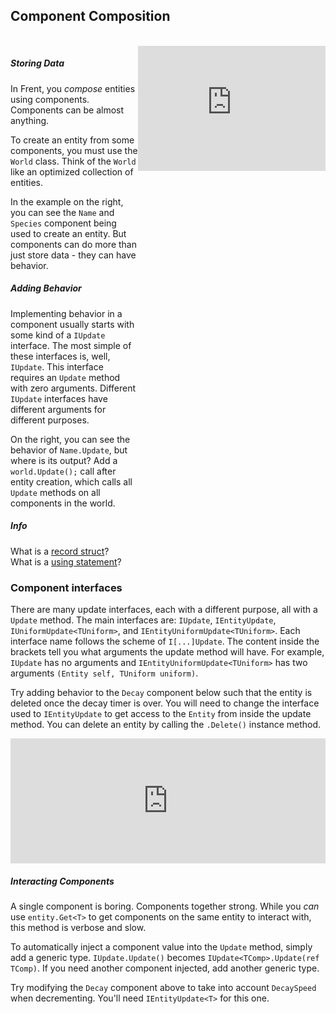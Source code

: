 ## Component Composition

<br/>

<div style="display: flex">
    <div style="width: 90%">
        <h5>Storing Data</h5>
            <p>In Frent, you <i>compose</i> entities using components. Components can be almost anything.</p>
            <p>To create an entity from some components, you must use the <code>World</code> class. Think of the <code>World</code> like an optimized collection of entities.</p>
            <p>In the example on the right, you can see the <code>Name</code> and <code>Species</code> component being used to create an entity. But components can do more than just store data - they can have behavior.</p>
        <h5>Adding Behavior</h5>
            <p>Implementing behavior in a component usually starts with some kind of a <code>IUpdate</code> interface. The most simple of these interfaces is, well, <code>IUpdate</code>. This interface requires an <code>Update</code> method with zero arguments. Different <code>IUpdate</code> interfaces have different arguments for different purposes.</p>
            <p>On the right, you can see the behavior of <code>Name.Update</code>, but where is its output? Add a <code>world.Update();</code> call after entity creation, which calls all <code>Update</code> methods on all components in the world.</p>
        <div class="NOTE alert alert-info">
            <h5>Info</h5>
            What is a <a href="https://learn.microsoft.com/en-us/dotnet/csharp/language-reference/builtin-types/record">record struct</a>?
            <br/>
            What is a <a href="https://learn.microsoft.com/en-us/dotnet/csharp/language-reference/statements/using">using statement</a>?
            <br/>
        </div>
    </div>
    <iframe src="https://itsbuggingme.github.io/InteractiveDocHosting/?id=1&code=using%20World%20world%20%3D%20new%28%29%3B%0A%0AName%20name%20%3D%20new%28%22Misty%22%29%3B%0ASpecies%20species%20%3D%20new%28%22Cat%22%29%3B%0A%0A%2F%2F%20Create%20an%20entity%20that%20is%20a%20cat%20with%20the%20name%20Misty%0AEntity%20myCat%20%3D%20world.Create%28name%2C%20species%29%3B%0A%0A%2F%2F%20Get%20the%20Species%20component%0ASpecies%20myCatSpecies%20%3D%20myCat.Get%3CSpecies%3E%28%29%3B%0A%0AConsole.WriteLine%28%24%22myCat%20is%20a%20%7BmyCatSpecies.Kind%7D%22%29%3B%0A%0A%0A%0Astruct%20Name%28string%20Value%29%20%3A%20IUpdate%0A%7B%0A%20%20%20%20public%20void%20Update%28%29%0A%20%20%20%20%7B%0A%20%20%20%20%20%20%20%20Console.WriteLine%28%24%22My%20name%20is%20%7BValue%7D%22%29%3B%0A%20%20%20%20%7D%0A%7D%0A%0Arecord%20struct%20Species%28string%20Kind%29%3B&spans=5%7Ckeyword%7C1%7Cwhitespace%7C5%7Cclass-name%7C1%7Cwhitespace%7C5%7Clocal-name%7C1%7Cwhitespace%7C1%7Coperator%7C1%7Cwhitespace%7C3%7Ckeyword%7C1%7Cpunctuation%7C1%7Cpunctuation%7C1%7Cpunctuation%7C2%7Cwhitespace%7C4%7Cstruct-name%7C1%7Cwhitespace%7C4%7Clocal-name%7C1%7Cwhitespace%7C1%7Coperator%7C1%7Cwhitespace%7C3%7Ckeyword%7C1%7Cpunctuation%7C7%7Cstring%7C1%7Cpunctuation%7C1%7Cpunctuation%7C1%7Cwhitespace%7C7%7Crecord-struct-name%7C1%7Cwhitespace%7C7%7Clocal-name%7C1%7Cwhitespace%7C1%7Coperator%7C1%7Cwhitespace%7C3%7Ckeyword%7C1%7Cpunctuation%7C5%7Cstring%7C1%7Cpunctuation%7C1%7Cpunctuation%7C2%7Cwhitespace%7C53%7Ccomment%7C1%7Cwhitespace%7C6%7Cstruct-name%7C1%7Cwhitespace%7C5%7Clocal-name%7C1%7Cwhitespace%7C1%7Coperator%7C1%7Cwhitespace%7C5%7Clocal-name%7C1%7Coperator%7C6%7Cmethod-name%7C1%7Cpunctuation%7C4%7Clocal-name%7C1%7Cpunctuation%7C1%7Cwhitespace%7C7%7Clocal-name%7C1%7Cpunctuation%7C1%7Cpunctuation%7C2%7Cwhitespace%7C28%7Ccomment%7C1%7Cwhitespace%7C7%7Crecord-struct-name%7C1%7Cwhitespace%7C12%7Clocal-name%7C1%7Cwhitespace%7C1%7Coperator%7C1%7Cwhitespace%7C5%7Clocal-name%7C1%7Coperator%7C3%7Cmethod-name%7C1%7Cpunctuation%7C7%7Crecord-struct-name%7C1%7Cpunctuation%7C1%7Cpunctuation%7C1%7Cpunctuation%7C1%7Cpunctuation%7C2%7Cwhitespace%7C7%7Cclass-name%7C1%7Coperator%7C9%7Cmethod-name%7C1%7Cpunctuation%7C2%7Cstring%7C11%7Cstring%7C1%7Cpunctuation%7C12%7Clocal-name%7C1%7Coperator%7C4%7Cproperty-name%7C1%7Cpunctuation%7C1%7Cstring%7C1%7Cpunctuation%7C1%7Cpunctuation%7C4%7Cwhitespace%7C6%7Ckeyword%7C1%7Cwhitespace%7C4%7Cstruct-name%7C1%7Cpunctuation%7C6%7Ckeyword%7C1%7Cwhitespace%7C5%7Cparameter-name%7C1%7Cpunctuation%7C1%7Cwhitespace%7C1%7Cpunctuation%7C1%7Cwhitespace%7C10%7Cinterface-name%7C1%7Cwhitespace%7C1%7Cpunctuation%7C5%7Cwhitespace%7C6%7Ckeyword%7C1%7Cwhitespace%7C4%7Ckeyword%7C1%7Cwhitespace%7C6%7Cmethod-name%7C1%7Cpunctuation%7C1%7Cpunctuation%7C5%7Cwhitespace%7C1%7Cpunctuation%7C9%7Cwhitespace%7C7%7Cclass-name%7C1%7Coperator%7C9%7Cmethod-name%7C1%7Cpunctuation%7C2%7Cstring%7C11%7Cstring%7C1%7Cpunctuation%7C5%7Cparameter-name%7C1%7Cpunctuation%7C1%7Cstring%7C1%7Cpunctuation%7C1%7Cpunctuation%7C5%7Cwhitespace%7C1%7Cpunctuation%7C1%7Cwhitespace%7C1%7Cpunctuation%7C2%7Cwhitespace%7C6%7Ckeyword%7C1%7Cwhitespace%7C6%7Ckeyword%7C1%7Cwhitespace%7C7%7Crecord-struct-name%7C1%7Cpunctuation%7C6%7Ckeyword%7C1%7Cwhitespace%7C4%7Cparameter-name%7C1%7Cpunctuation%7C1%7Cpunctuation&output=myCat%20is%20a%20Cat%0A" onload='javascript:(function(o){window.addEventListener("message", function(event){if(event.data.type=="setHeight1"){o.style.height=event.data.height+"px";}});}(this));' style="height:200px;width:100%;border:none;overflow:hidden;"></iframe>
</div>

<h3>Component interfaces</h3>

There are many update interfaces, each with a different purpose, all with a `Update` method. The main interfaces are: `IUpdate`, `IEntityUpdate`, `IUniformUpdate<TUniform>`, and `IEntityUniformUpdate<TUniform>`. Each interface name follows the scheme of `I[...]Update`. The content inside the brackets tell you what arguments the update method will have. For example, `IUpdate` has no arguments and `IEntityUniformUpdate<TUniform>` has two arguments `(Entity self, TUniform uniform)`.

Try adding behavior to the `Decay` component below such that the entity is deleted once the decay timer is over. You will need to change the interface used to `IEntityUpdate` to get access to the `Entity` from inside the update method. You can delete an entity by calling the `.Delete()` instance method.

<iframe src="https://itsbuggingme.github.io/InteractiveDocHosting/?code=using%20World%20world%20%3D%20new%20World%28%29%3B%0A%0A%0AEntity%20entity%20%3D%20world.Create%28new%20Decay%285%29%2C%20new%20DecaySpeed%281%29%29%3B%0A%0Afor%28int%20i%20%3D%200%3B%20i%20%3C%205%3B%20i%2B%2B%29%0A%20%20%20%20world.Update%28%29%3B%0A%0AConsole.WriteLine%28entity.IsAlive%20%3F%20%22Still%20Alive%21%22%20%3A%20%22Decayed%20Away%22%29%3B%0A%0Astruct%20Decay%28int%20decayTimer%29%20%3A%20IUpdate%0A%7B%0A%20%20%20%20public%20void%20Update%28%29%0A%20%20%20%20%7B%0A%20%20%20%20%20%20%20%20if%28--decayTimer%20%3C%3D%200%29%0A%20%20%20%20%20%20%20%20%7B%0A%20%20%20%20%20%20%20%20%20%20%20%20%2F%2F%20Delete%20me%21%0A%20%20%20%20%20%20%20%20%7D%0A%20%20%20%20%7D%0A%7D%0A%0Arecord%20struct%20DecaySpeed%28int%20Value%29%3B&spans=5%7Ckeyword%7C1%7Cwhitespace%7C5%7Cclass-name%7C1%7Cwhitespace%7C5%7Clocal-name%7C1%7Cwhitespace%7C1%7Coperator%7C1%7Cwhitespace%7C3%7Ckeyword%7C1%7Cwhitespace%7C5%7Cclass-name%7C1%7Cpunctuation%7C1%7Cpunctuation%7C1%7Cpunctuation%7C3%7Cwhitespace%7C6%7Cstruct-name%7C1%7Cwhitespace%7C6%7Clocal-name%7C1%7Cwhitespace%7C1%7Coperator%7C1%7Cwhitespace%7C5%7Clocal-name%7C1%7Coperator%7C6%7Cmethod-name%7C1%7Cpunctuation%7C3%7Ckeyword%7C1%7Cwhitespace%7C5%7Cstruct-name%7C1%7Cpunctuation%7C1%7Cnumber%7C1%7Cpunctuation%7C1%7Cpunctuation%7C1%7Cwhitespace%7C3%7Ckeyword%7C1%7Cwhitespace%7C10%7Crecord-struct-name%7C1%7Cpunctuation%7C1%7Cnumber%7C1%7Cpunctuation%7C1%7Cpunctuation%7C1%7Cpunctuation%7C2%7Cwhitespace%7C3%7Ckeyword---control%7C1%7Cpunctuation%7C3%7Ckeyword%7C1%7Cwhitespace%7C1%7Clocal-name%7C1%7Cwhitespace%7C1%7Coperator%7C1%7Cwhitespace%7C1%7Cnumber%7C1%7Cpunctuation%7C1%7Cwhitespace%7C1%7Clocal-name%7C1%7Cwhitespace%7C1%7Coperator%7C1%7Cwhitespace%7C1%7Cnumber%7C1%7Cpunctuation%7C1%7Cwhitespace%7C1%7Clocal-name%7C2%7Coperator%7C1%7Cpunctuation%7C5%7Cwhitespace%7C5%7Clocal-name%7C1%7Coperator%7C6%7Cmethod-name%7C1%7Cpunctuation%7C1%7Cpunctuation%7C1%7Cpunctuation%7C2%7Cwhitespace%7C7%7Cclass-name%7C1%7Coperator%7C9%7Cmethod-name%7C1%7Cpunctuation%7C6%7Clocal-name%7C1%7Coperator%7C7%7Cproperty-name%7C1%7Cwhitespace%7C1%7Coperator%7C1%7Cwhitespace%7C14%7Cstring%7C1%7Cwhitespace%7C1%7Coperator%7C1%7Cwhitespace%7C14%7Cstring%7C1%7Cpunctuation%7C1%7Cpunctuation%7C2%7Cwhitespace%7C6%7Ckeyword%7C1%7Cwhitespace%7C5%7Cstruct-name%7C1%7Cpunctuation%7C3%7Ckeyword%7C1%7Cwhitespace%7C10%7Cparameter-name%7C1%7Cpunctuation%7C1%7Cwhitespace%7C1%7Cpunctuation%7C1%7Cwhitespace%7C10%7Cinterface-name%7C1%7Cwhitespace%7C1%7Cpunctuation%7C5%7Cwhitespace%7C6%7Ckeyword%7C1%7Cwhitespace%7C4%7Ckeyword%7C1%7Cwhitespace%7C6%7Cmethod-name%7C1%7Cpunctuation%7C1%7Cpunctuation%7C5%7Cwhitespace%7C1%7Cpunctuation%7C9%7Cwhitespace%7C2%7Ckeyword---control%7C1%7Cpunctuation%7C2%7Coperator%7C10%7Cparameter-name%7C1%7Cwhitespace%7C2%7Coperator%7C1%7Cwhitespace%7C1%7Cnumber%7C1%7Cpunctuation%7C9%7Cwhitespace%7C1%7Cpunctuation%7C13%7Cwhitespace%7C13%7Ccomment%7C9%7Cwhitespace%7C1%7Cpunctuation%7C5%7Cwhitespace%7C1%7Cpunctuation%7C1%7Cwhitespace%7C1%7Cpunctuation%7C2%7Cwhitespace%7C6%7Ckeyword%7C1%7Cwhitespace%7C6%7Ckeyword%7C1%7Cwhitespace%7C10%7Crecord-struct-name%7C1%7Cpunctuation%7C3%7Ckeyword%7C1%7Cwhitespace%7C5%7Cparameter-name%7C1%7Cpunctuation%7C1%7Cpunctuation&output=Still%20Alive%21%0A" onload='javascript:(function(o){window.addEventListener("message", function(event){if(event.data.type=="setHeight"){o.style.height=event.data.height+"px";}});}(this));' style="height:200px;width:100%;border:none;overflow:hidden;"></iframe>

<h5>Interacting Components</h5>

A single component is boring. Components together strong. While you *can* use `entity.Get<T>` to get components on the same entity to interact with, this method is verbose and slow.

To automatically inject a component value into the `Update` method, simply add a generic type. `IUpdate.Update()` becomes `IUpdate<TComp>.Update(ref TComp)`. If you need another component injected, add another generic type.

Try modifying the `Decay` component above to take into account `DecaySpeed` when decrementing. You'll need `IEntityUpdate<T>` for this one.
